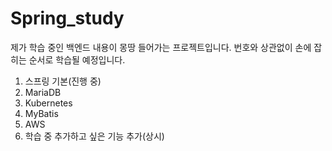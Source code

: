 # Spring_study
 
제가 학습 중인 백엔드 내용이 몽땅 들어가는 프로젝트입니다.
번호와 상관없이 손에 잡히는 순서로 학습될 예정입니다. 

1. 스프링 기본(진행 중)
2. MariaDB
3. Kubernetes 
4. MyBatis 
5. AWS
6. 학습 중 추가하고 싶은 기능 추가(상시)